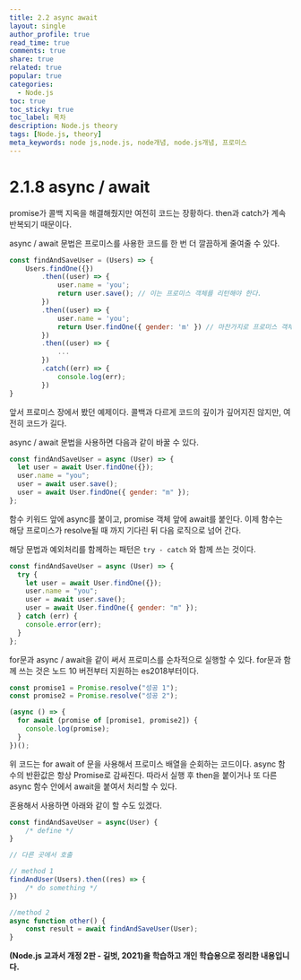 ```yaml
---
title: 2.2 async await
layout: single
author_profile: true
read_time: true
comments: true
share: true
related: true
popular: true
categories:
  - Node.js
toc: true
toc_sticky: true
toc_label: 목차
description: Node.js theory
tags: [Node.js, theory]
meta_keywords: node js,node.js, node개념, node.js개념, 프로미스
---
```


# 2.1.8 async / await

promise가 콜백 지옥을 해결해줬지만 여전히 코드는 장황하다. then과 catch가 계속 반복되기 때문이다.

async / await 문법은 프로미스를 사용한 코드를 한 번 더 깔끔하게 줄여줄 수 있다.

```jsx
const findAndSaveUser = (Users) => {
	Users.findOne({})
		.then((user) => {
			user.name = 'you';
			return user.save(); // 이는 프로미스 객체를 리턴해야 한다.
		})
		.then((user) => {
			user.name = 'you';
			return User.findOne({ gender: 'm' }) // 마찬가지로 프로미스 객체를 리턴하는 함수여야 한다.
		})
		.then((user) => {
			...
		})
		.catch((err) => {
			console.log(err);
		})
}
```

앞서 프로미스 장에서 봤던 예제이다. 콜백과 다르게 코드의 깊이가 깊어지진 않지만, 여전히 코드가 길다.

async / await 문법을 사용하면 다음과 같이 바꿀 수 있다.

```jsx
const findAndSaveUser = async (User) => {
  let user = await User.findOne({});
  user.name = "you";
  user = await user.save();
  user = await User.findOne({ gender: "m" });
};
```

함수 키워드 앞에 async를 붙이고, promise 객체 앞에 await를 붙인다. 이제 함수는 해당 프로미스가 resolve될 때 까지 기다린 뒤 다음 로직으로 넘어 간다.

해당 문법과 예외처리를 함께하는 패턴은 `try - catch` 와 함께 쓰는 것이다.

```jsx
const findAndSaveUser = async (User) => {
  try {
    let user = await User.findOne({});
    user.name = "you";
    user = await user.save();
    user = await User.findOne({ gender: "m" });
  } catch (err) {
    console.error(err);
  }
};
```

for문과 async / await을 같이 써서 프로미스를 순차적으로 실행할 수 있다. for문과 함께 쓰는 것은 노드 10 버전부터 지원하는 es2018부터이다.

```jsx
const promise1 = Promise.resolve("성공 1");
const promise2 = Promise.resolve("성공 2");

(async () => {
  for await (promise of [promise1, promise2]) {
    console.log(promise);
  }
})();
```

위 코드는 for await of 문을 사용해서 프로미스 배열을 순회하는 코드이다. async 함수의 반환값은 항상 Promise로 감싸진다. 따라서 실행 후 then을 붙이거나 또 다른 async 함수 안에서 await을 붙여서 처리할 수 있다.

혼용해서 사용하면 아래와 같이 할 수도 있겠다.

```jsx
const findAndSaveUser = async(User) {
	/* define */
}

// 다른 곳에서 호출

// method 1
findAndUser(Users).then((res) => {
	/* do something */
})

//method 2
async function other() {
	const result = await findAndSaveUser(User);
}
```

**(Node.js 교과서 개정 2판 - 길벗, 2021)을 학습하고 개인 학습용으로 정리한 내용입니다.**
